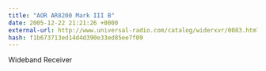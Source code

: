```yaml
---
title: "AOR AR8200 Mark III B"
date: 2005-12-22 21:21:26 +0000
external-url: http://www.universal-radio.com/catalog/widerxvr/0083.html
hash: f1b673713ed14d4d390e33ed85ee7f09
---
```


Wideband Receiver
